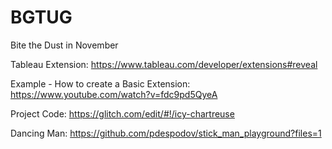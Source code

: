 # BGTUG
Bite the Dust in November


Tableau Extension: https://www.tableau.com/developer/extensions#reveal

Example - How to create a Basic Extension: https://www.youtube.com/watch?v=fdc9pd5QyeA

Project Code: https://glitch.com/edit/#!/icy-chartreuse



Dancing Man: https://github.com/pdespodov/stick_man_playground?files=1
